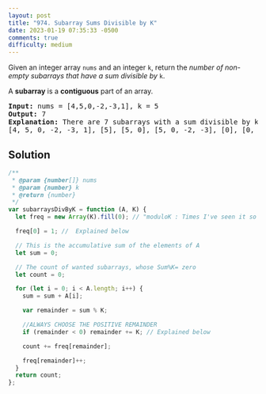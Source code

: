 ```yaml
---
layout: post
title: "974. Subarray Sums Divisible by K"
date: 2023-01-19 07:35:33 -0500
comments: true
difficulty: medium
---
```


Given an integer array `nums` and an integer `k`, return the _number of non-empty subarrays that have a sum divisible by_ `k`.

A **subarray** is a **contiguous** part of an array.

<pre><strong>Input:</strong> nums = [4,5,0,-2,-3,1], k = 5
<strong>Output:</strong> 7
<strong>Explanation:</strong> There are 7 subarrays with a sum divisible by k = 5:
[4, 5, 0, -2, -3, 1], [5], [5, 0], [5, 0, -2, -3], [0], [0, -2, -3], [-2, -3]
</pre>

## Solution

```javascript
/**
 * @param {number[]} nums
 * @param {number} k
 * @return {number}
 */
var subarraysDivByK = function (A, K) {
  let freq = new Array(K).fill(0); // "moduloK : Times I've seen it so far"

  freq[0] = 1; //  Explained below

  // This is the accumulative sum of the elements of A
  let sum = 0;

  // The count of wanted subarrays, whose Sum%K= zero
  let count = 0;

  for (let i = 0; i < A.length; i++) {
    sum = sum + A[i];

    var remainder = sum % K;

    //ALWAYS CHOOSE THE POSITIVE REMAINDER
    if (remainder < 0) remainder += K; // Explained below

    count += freq[remainder];

    freq[remainder]++;
  }
  return count;
};
```
